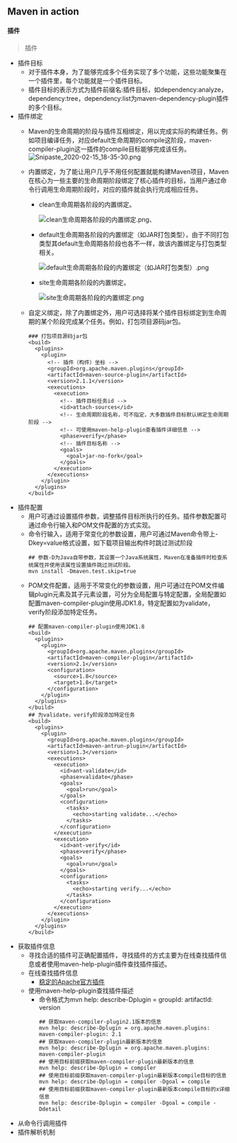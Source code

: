 ## Maven in action
#### 插件
> 插件
  * 插件目标
    * 对于插件本身，为了能够完成多个任务实现了多个功能，这些功能聚集在一个插件里，每个功能就是一个插件目标。
    * 插件目标的表示方式为插件前缀名:插件目标，如dependency:analyze，dependency:tree，dependency:list为maven-dependency-plugin插件的多个目标。
  * 插件绑定
    * Maven的生命周期的阶段与插件互相绑定，用以完成实际的构建任务。例如项目编译任务，对应default生命周期的compile这阶段，maven-compiler-plugin这一插件的compile目标能够完成该任务。
      ![Snipaste_2020-02-15_18-35-30.png](https://i.loli.net/2020/02/15/wsYalUr6W1kCRuq.png)
    * 内置绑定，为了能让用户几乎不用任何配置就能构建Maven项目，Maven在核心为一些主要的生命周期阶段绑定了核心插件的目标，当用户通过命令行调用生命周期阶段时，对应的插件就会执行完成相应任务。
      * clean生命周期各阶段的内置绑定。

        ![clean生命周期各阶段的内置绑定.png](https://i.loli.net/2020/02/16/rZhaMvGDjAS1Y65.png)、

      * default生命周期各阶段的内置绑定（如JAR打包类型），由于不同打包类型其default生命周期各阶段也各不一样，故该内置绑定与打包类型相关。

        ![default生命周期各阶段的内置绑定（如JAR打包类型）.png](https://i.loli.net/2020/02/16/78M2hYgsJSBWCGE.png)

      * site生命周期各阶段的内置绑定。

        ![site生命周期各阶段的内置绑定.png](https://i.loli.net/2020/02/16/R2dKjMfN8Uq56vB.png)

    * 自定义绑定，除了内置绑定外，用户可选择将某个插件目标绑定到生命周期的某个阶段完成某个任务。例如，打包项目源码jar包。
      ```
      ### 打包项目源码jar包
      <build>
        <plugins>
          <plugin>
            <!-- 插件（构件）坐标 -->
            <groupId>org.apache.maven.plugins</groupId>
            <artifactId>maven-source-plugin</artifactId>
            <version>2.1.1</version>
            <executions>
              <execution>
                <!-- 插件目标任务id -->
                <id>attach-sources</id>
                <!-- 生命周期阶段名称，可不指定，大多数插件目标默认绑定生命周期阶段 -->
                <!-- 可使用maven-help-plugin查看插件详细信息 -->
                <phase>verify</phase>
                <!-- 插件目标名称 -->
                <goals>
                  <goal>jar-no-fork</goal>
                </goals>
              </execution>
            </executions>
          </plugin>
        </plugins>
      </build>
      ```
  * 插件配置
    * 用户可通过设置插件参数，调整插件目标所执行的任务。插件参数配置可通过命令行输入和POM文件配置的方式实现。
    * 命令行输入，适用于常变化的参数设置，用户可通过Maven命令带上-Dkey=value格式设置，如下载项目输出构件时跳过测试阶段
      ```
      ## 参数-D为Java自带参数，其设置一个Java系统属性，Maven在准备插件时检查系统属性并使用该属性设置插件跳过测试阶段。
      mvn install -Dmaven.test.skip=true
      ```
    * POM文件配置，适用于不常变化的参数设置，用户可通过在POM文件编辑plugin元素及其子元素设置，可分为全局配置与特定配置，全局配置如配置maven-compiler-plugin使用JDK1.8，特定配置如为validate，verify阶段添加特定任务。
      ```
      ## 配置maven-compiler-plugin使用JDK1.8
      <build>
        <plugins>
          <plugin>
            <groupId>org.apache.maven.plugins</groupId>
            <artifactId>maven-compiler-plugin</artifactId>
            <version>2.1</version>
            <configuration>
              <source>1.8</source>
              <target>1.8</target>
            </configuration>
          </plugin>
        </plugins>
      </build>
      ## 为validate，verify阶段添加特定任务
      <build>
        <plugins>
          <plugin>
            <groupId>org.apache.maven.plugins</groupId>
            <artifactId>maven-antrun-plugin</artifactId>
            <version>1.3</version>
            <executions>
              <execution>
                <id>ant-validate</id>
                <phase>validate</phase>
                <goals>
                  <goal>run</goal>
                </goals>
                <configuration>
                  <tasks>
                    <echo>starting validate...</echo>
                  </tasks>
                </configuration>
              </execution>
              <execution>
                <id>ant-verify</id>
                <phase>verify</phase>
                <goals>
                  <goal>run</goal>
                </goals>
                <configuration>
                  <tasks>
                    <echo>starting verify...</echo>
                  </tasks>
                </configuration>
              </execution>
            </executions>
          </plugin>
        </plugins>
      </build>
      ```
  * 获取插件信息
    * 寻找合适的插件可正确配置插件，寻找插件的方式主要为在线查找插件信息或者使用maven-help-plugin插件查找插件描述。
    * 在线查找插件信息
      * [稳定的Apache官方插件](https://maven.apache.org/plugins/index.html)
    * 使用maven-help-plugin查找插件描述
      * 命令格式为mvn help: describe-Dplugin = groupId: artifactId: version
        ```
        ## 获取maven-compiler-plugin2.1版本的信息
        mvn help: describe-Dplugin = org.apache.maven.plugins: maven-compiler-plugin: 2.1
        ## 获取maven-compiler-plugin最新版本的信息
        mvn help: describe-Dplugin = org.apache.maven.plugins: maven-compiler-plugin
        ## 使用目标前缀获取maven-compiler-plugin最新版本的信息
        mvn help: describe-Dplugin = compiler
        ## 使用目标前缀获取maven-compiler-plugin最新版本compile目标的信息
        mvn help: describe-Dplugin = compiler -Dgoal = compile
        ## 使用目标前缀获取maven-compiler-plugin最新版本compile目标的x详细信息
        mvn help: describe-Dplugin = compiler -Dgoal = compile -Ddetail
        ```
  * 从命令行调用插件
  * 插件解析机制